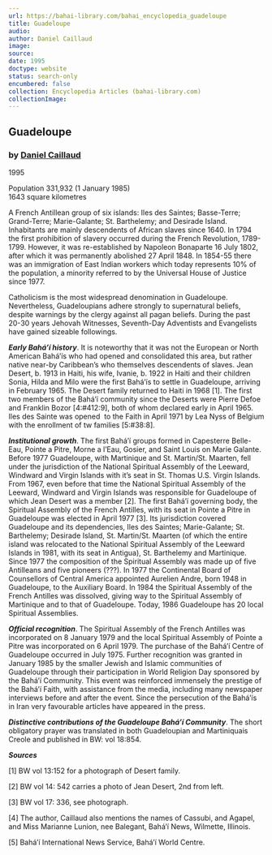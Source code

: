 ```yaml
---
url: https://bahai-library.com/bahai_encyclopedia_guadeloupe
title: Guadeloupe
audio: 
author: Daniel Caillaud
image: 
source: 
date: 1995
doctype: website
status: search-only
encumbered: false
collection: Encyclopedia Articles (bahai-library.com)
collectionImage: 
---
```



## Guadeloupe

### by [Daniel Caillaud](https://bahai-library.com/author/Daniel+Caillaud)

1995


Population 331,932 (1 January 1985)  
1643 square kilometres

A French Antillean group of six islands: Iles des Saintes; Basse-Terre; Grand-Terre; Marie-Galante; St. Barthelemy; and Desirade Island. Inhabitants are mainly descendents of African slaves since 1640. In 1794 the first prohibition of slavery occurred during the French Revolution, 1789-1799. However, it was re-established by Napoleon Bonaparte 16 July 1802, after which it was permanently abolished 27 April 1848. In 1854-55 there was an immigration of East Indian workers which today represents 10% of the population, a minority referred to by the Universal House of Justice since 1977.

Catholicism is the most widespread denomination in Guadeloupe. Nevertheless, Guadeloupians adhere strongly to supernatural beliefs, despite warnings by the clergy against all pagan beliefs. During the past 20-30 years Jehovah Witnesses, Seventh-Day Adventists and Evangelists have gained sizeable followings.

**_Early Bahá’í history_**. It is noteworthy that it was not the European or North American Bahá’ís who had opened and consolidated this area, but rather native near-by Caribbean’s who themselves descendents of slaves. Jean Desert, b. 1913 in Haiti, his wife, Ivanie, b. 1922 in Haiti and their children Sonia, Hilda and Milo were the first Bahá’ís to settle in Guadeloupe, arriving in February 1965. The Desert family returned to Haiti in 1968 \[1\]. The first two members of the Bahá’í community since the Deserts were Pierre Defoe and Franklin Bozor \[4:#412:9\], both of whom declared early in April 1965. Iles des Sainte was opened  to the Faith in April 1971 by Lea Nyss of Belgium with the enrollment of tw families \[5:#38:8\].

**_Institutional growth_**. The first Bahá’í groups formed in Capesterre Belle-Eau, Pointe a Pitre, Morne a l’Eau, Gosier, and Saint Louis on Marie Galante. Before 1977 Guadeloupe, with Martinique and St. Martin/St. Maarten, fell under the jurisdiction of the National Spiritual Assembly of the Leeward, Windward and Virgin Islands with it’s seat in St. Thomas U.S. Virgin Islands. From 1967, even before that time the National Spiritual Assembly of the Leeward, Windward and Virgin Islands was responsible for Guadeloupe of which Jean Desert was a member \[2\]. The first Bahá’í governing body, the Spiritual Assembly of the French Antilles, with its seat in Pointe a Pitre in Guadeloupe was elected in April 1977 \[3\]. Its jurisdiction covered Guadeloupe and its dependencies, Iles des Saintes; Marie-Galante; St. Barthelemy; Desirade Island, St. Martin/St. Maarten (of which the entire island was relocated to the National Spiritual Assembly of the Leeward Islands in 1981, with its seat in Antigua), St. Barthelemy and Martinique. Since 1977 the composition of the Spiritual Assembly was made up of five Antilleans and five pioneers (???). In 1977 the Continental Board of Counsellors of Central America appointed Aurelien Andre, born 1948 in Guadeloupe, to the Auxiliary Board. In 1984 the Spiritual Assembly of the French Antilles was dissolved, giving way to the Spiritual Assembly of Martinique and to that of Guadeloupe. Today, 1986 Guadeloupe has 20 local Spiritual Assemblies.

**_Official recognition_**. The Spiritual Assembly of the French Antilles was incorporated on 8 January 1979 and the local Spiritual Assembly of Pointe a Pitre was incorporated on 6 April 1979. The purchase of the Bahá’í Centre of Guadeloupe occurred in July 1975. Further recognition was granted in January 1985 by the smaller Jewish and Islamic communities of Guadeloupe through their participation in World Religion Day sponsored by the Bahá’í Community. This event was reinforced immensely the prestige of the Bahá’í Faith, with assistance from the media, including many newspaper interviews before and after the event. Since the persecution of the Bahá’ís in Iran very favourable articles have appeared in the press.

**_Distinctive contributions of the Guadeloupe Bahá’í Community_**. The short obligatory prayer was translated in both Guadeloupian and Martiniquais Creole and published in BW: vol 18:854.

**_Sources_**

\[1\] BW vol 13:152 for a photograph of Desert family.

\[2\] BW vol 14: 542 carries a photo of Jean Desert, 2nd from left.

\[3\] BW vol 17: 336, see photograph.

\[4\] The author, Caillaud also mentions the names of Cassubi, and Agapel, and Miss Marianne Lunion, nee Balegant, Bahá’í News, Wilmette, Illinois.

\[5\] Bahá’í International News Service, Bahá’í World Centre.